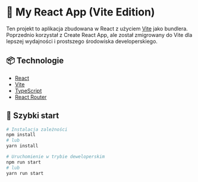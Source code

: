 # 🚀 My React App (Vite Edition)

Ten projekt to aplikacja zbudowana w React z użyciem [Vite](https://vitejs.dev/) jako bundlera.  
Poprzednio korzystał z Create React App, ale został zmigrowany do Vite dla lepszej wydajności i prostszego środowiska developerskiego.

## 📦 Technologie

- [React](https://reactjs.org/)
- [Vite](https://vitejs.dev/)
- [TypeScript](https://www.typescriptlang.org/)
- [React Router](https://reactrouter.com/)

## 🚀 Szybki start

```bash
# Instalacja zależności
npm install
# lub
yarn install

# Uruchomienie w trybie deweloperskim
npm run start
# lub
yarn run start

```

